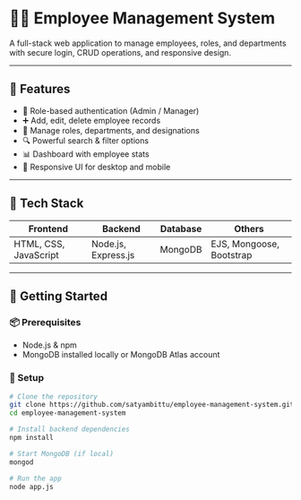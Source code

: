 # 👨‍💼 Employee Management System

A full-stack web application to manage employees, roles, and departments with secure login, CRUD operations, and responsive design.

---

## 📌 Features

- 🔐 Role-based authentication (Admin / Manager)
- ➕ Add, edit, delete employee records
- 📁 Manage roles, departments, and designations
- 🔍 Powerful search & filter options
- 📊 Dashboard with employee stats
- 📱 Responsive UI for desktop and mobile

---

## 🧰 Tech Stack

| Frontend                | Backend                 | Database         | Others                        |
|------------------------|-------------------------|------------------|-------------------------------|
| HTML, CSS, JavaScript  | Node.js, Express.js     | MongoDB          | EJS, Mongoose, Bootstrap      |

---

## 🚀 Getting Started

### 📦 Prerequisites
- Node.js & npm
- MongoDB installed locally or MongoDB Atlas account

### 🔧 Setup

```bash
# Clone the repository
git clone https://github.com/satyambittu/employee-management-system.git
cd employee-management-system

# Install backend dependencies
npm install

# Start MongoDB (if local)
mongod

# Run the app
node app.js
